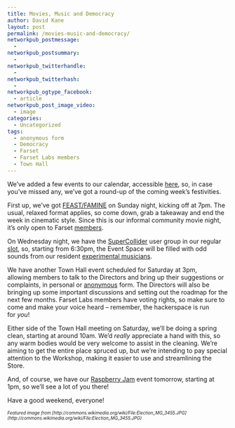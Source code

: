```yaml
---
title: Movies, Music and Democracy
author: David Kane
layout: post
permalink: /movies-music-and-democracy/
networkpub_postmessage:
  - 
networkpub_postsummary:
  - 
networkpub_twitterhandle:
  - 
networkpub_twitterhash:
  - 
networkpub_ogtype_facebook:
  - article
networkpub_post_image_video:
  - image
categories:
  - Uncategorized
tags:
  - anonymous form
  - Democracy
  - Farset
  - Farset Labs members
  - Town Hall
---
```

We&#8217;ve added a few events to our calendar, accessible [here][1], so, in case you&#8217;ve missed any, we&#8217;ve got a round-up of the coming week&#8217;s festivities.

First up, we&#8217;ve got [FEAST/FAMINE][2] on Sunday night, kicking off at 7pm. The usual, relaxed format applies, so come down, grab a takeaway and end the week in cinematic style. Since this is our informal community movie night, it&#8217;s only open to Farset [members][3].

On Wednesday night, we have the [SuperCollider][4] user group in our regular [slot][5], so, starting from 6:30pm, the Event Space will be filled with odd sounds from our resident [experimental musicians][6].

We have another Town Hall event scheduled for Saturday at 3pm, allowing members to talk to the Directors and bring up their suggestions or complaints, in personal or [anonymous][7] form. The Directors will also be bringing up some important discussions and setting out the roadmap for the next few months. Farset Labs members have voting rights, so make sure to come and make your voice heard &#8211; remember, the hackerspace is run for *you*!

Either side of the Town Hall meeting on Saturday, we&#8217;ll be doing a spring clean, starting at around 10am. We&#8217;d *really* appreciate a hand with this, so any warm bodies would be very welcome to assist in the cleaning. We&#8217;re aiming to get the entire place spruced up, but we&#8217;re intending to pay special attention to the Workshop, making it easier to use and streamlining the Store.

And, of course, we have our [Raspberry Jam][8] event tomorrow, starting at 1pm, so we&#8217;ll see a lot of you there!

Have a good weekend, everyone!

<p style="font-size: 10px;">
  <em>Featured image from [http://commons.wikimedia.org/wiki/File:Election_MG_3455.JPG](http://commons.wikimedia.org/wiki/File:Election_MG_3455.JPG)</em>
</p>

 [1]: http://farsetlabs.org.uk/blog/community/events/
 [2]: http://unit1.farsetlabs.org.uk/wiki/index.php/FEAST/FAMINE
 [3]: http://farsetlabs.org.uk/blog/membership/
 [4]: http://supercollider.sourceforge.net/
 [5]: http://unit1.farsetlabs.org.uk/wiki/index.php/Wildcard_User_Group
 [6]: https://groups.google.com/forum/?fromgroups#!forum/belfastcollider
 [7]: http://www.sendanonymousemail.net/
 [8]: http://fsl-pijam-0213.eventbrite.com/#
